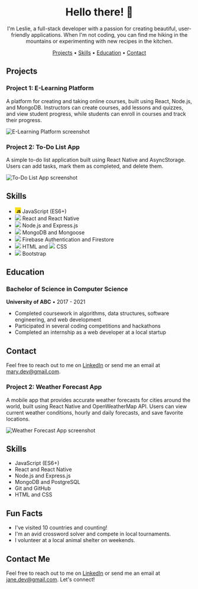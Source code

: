 <h1 align="center">Hello there! 👋</h1>

<p align="center">
  I'm Leslie, a full-stack developer with a passion for creating beautiful, user-friendly applications. When I'm not coding, you can find me hiking in the mountains or experimenting with new recipes in the kitchen.
</p>

<p align="center">
  <a href="#projects">Projects</a> •
  <a href="#skills">Skills</a> •
  <a href="#education">Education</a> •
  <a href="#contact">Contact</a>
</p>

## Projects

### Project 1: E-Learning Platform

A platform for creating and taking online courses, built using React, Node.js, and MongoDB. Instructors can create courses, add lessons and quizzes, and view student progress, while students can enroll in courses and track their progress.

![E-Learning Platform screenshot](./images/elearning.png)

### Project 2: To-Do List App

A simple to-do list application built using React Native and AsyncStorage. Users can add tasks, mark them as completed, and delete them.

![To-Do List App screenshot](./images/todo.png)

## Skills

- <img src="./images/javascript-logo.svg" width="16"> JavaScript (ES6+)
- <img src="./icons/react.svg" width="16"> React and React Native
- <img src="./icons/node-dot-js.svg" width="16"> Node.js and Express.js
- <img src="./icons/mongodb.svg" width="16"> MongoDB and Mongoose
- <img src="./icons/firebase.svg" width="16"> Firebase Authentication and Firestore
- <img src="./icons/html5.svg" width="16"> HTML and <img src="./icons/css3.svg" width="16"> CSS
- <img src="./icons/bootstrap.svg" width="16"> Bootstrap

## Education

### Bachelor of Science in Computer Science

**University of ABC** • 2017 - 2021

- Completed coursework in algorithms, data structures, software engineering, and web development
- Participated in several coding competitions and hackathons
- Completed an internship as a web developer at a local startup

## Contact

Feel free to reach out to me on [LinkedIn](https://www.linkedin.com/in/mary-dev) or send me an email at mary.dev@gmail.com.


### Project 2: Weather Forecast App

A mobile app that provides accurate weather forecasts for cities around the world, built using React Native and OpenWeatherMap API. Users can view current weather conditions, hourly and daily forecasts, and save favorite locations.

![Weather Forecast App screenshot](./images/weather-app.png)

## Skills

- JavaScript (ES6+)
- React and React Native
- Node.js and Express.js
- MongoDB and PostgreSQL
- Git and GitHub
- HTML and CSS

## Fun Facts

- I've visited 10 countries and counting!
- I'm an avid crossword solver and compete in local tournaments.
- I volunteer at a local animal shelter on weekends.

## Contact Me

Feel free to reach out to me on [LinkedIn](https://www.linkedin.com/in/leslie-gudo/) or send me an email at jane.dev@gmail.com. Let's connect!




